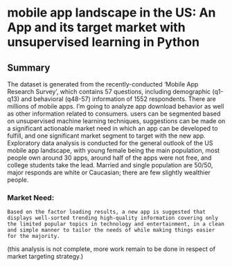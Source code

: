 # mobile app landscape in the US: An App and its target market with unsupervised learning in Python

## Summary

The dataset is generated from the recently-conducted ‘Mobile App Research Survey’, which contains 57 questions, including demographic (q1-q13) and behavioral (q48-57) information of 1552 respondents. There are millions of mobile apps. I’m going to analyze app download behavior as well as other information related to consumers. users can be segmented based on unsupervised machine learning techniques, suggestions can be made on a significant actionable market need in which an app can be developed to fulfill, and one significant market segment to target with the new app.  
Exploratory data analysis is conducted for the general outlook of the US mobile app landscape, with young female being the main population, most people own around 30 apps, around half of the apps were not free, and college students take the lead. Married and single population are 50/50, major responds are white or Caucasian; there are few slightly wealthier people.

### Market Need:

	Based on the factor loading results, a new app is suggested that displays well-sorted trending high-quality information covering only the limited popular topics in technology and entertainment, in a clean and simple manner to tailor the needs of while making things easier for the majority.
  

(this analysis is not complete, more work remain to be done in respect of market targeting strategy.)
